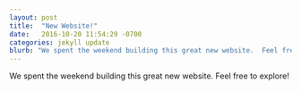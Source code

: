 ```yaml
---
layout: post
title:  "New Website!"
date:   2016-10-20 11:54:29 -0700
categories: jekyll update
blurb: "We spent the weekend building this great new website.  Feel free to explore!"
---
```

We spent the weekend building this great new website.  Feel free to explore!
